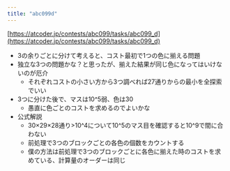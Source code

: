 ```yaml
---
title: "abc099d"
---
```


[https://atcoder.jp/contests/abc099/tasks/abc099_d](https://atcoder.jp/contests/abc099/tasks/abc099_d)
- 3の余りごとに分けて考えると、コスト最初で1つの色に揃える問題
- 独立な3つの問題かな？と思ったが、揃えた結果が同じ色になってはいけないのが厄介
    - それぞれコストの小さい方から3つ調べれば27通りからの最小を全探索でいい
- 3つに分けた後で、マスは10^5弱、色は30
    - 愚直に色ごとのコストを求めるのでよいかな
- 公式解説
    - 30×29×28通り>10^4について10^5のマス目を確認すると10^9で間に合わない
    - 前処理で3つのブロックごとの各色の個数をカウントする
    - 僕の方法は前処理で3つのブロックごとに各色に揃えた時のコストを求めている、計算量のオーダーは同じ

